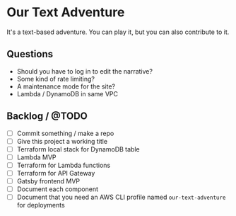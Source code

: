 # Our Text Adventure

It's a text-based adventure. You can play it, but you can also contribute to it.

## Questions
  - Should you have to log in to edit the narrative?
  - Some kind of rate limiting?
  - A maintenance mode for the site?
  - Lambda / DynamoDB in same VPC

## Backlog / @TODO
  - [ ] Commit something / make a repo
  - [ ] Give this project a working title
  - [ ] Terraform local stack for DynamoDB table
  - [ ] Lambda MVP
  - [ ] Terraform for Lambda functions
  - [ ] Terraform for API Gateway
  - [ ] Gatsby frontend MVP
  - [ ] Document each component
  - [ ] Document that you need an AWS CLI profile named `our-text-adventure` for deployments
